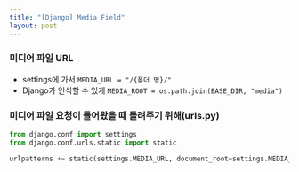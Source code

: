 ```yaml
---
title: "[Django] Media Field"
layout: post
--- 
```


### 미디어 파일 URL
- settings에 가서 `MEDIA_URL = "/{폴더 명}/"`
- Django가 인식할 수 있게 `MEDIA_ROOT = os.path.join(BASE_DIR, "media")`


### 미디어 파일 요청이 들어왔을 때 돌려주기 위해(urls.py)
```python
from django.conf import settings
from django.conf.urls.static import static

urlpatterns += static(settings.MEDIA_URL, document_root=settings.MEDIA_ROOT)
```
